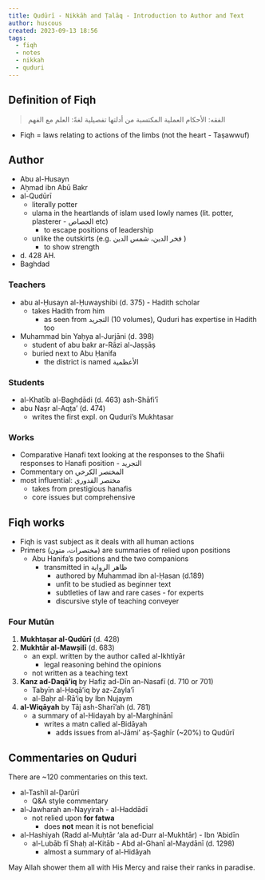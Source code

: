 ```yaml
---
title: Qudūrī - Nikkāh and Ṭalāq - Introduction to Author and Text
author: huscous
created: 2023-09-13 18:56
tags:
  - fiqh
  - notes
  - nikkah
  - quduri
---
```


## Definition of Fiqh
> الفقه: الأحكام العملية المكتسبة من أدلتها تفصيلية
> لغةً: العلم مع الفهم
 - Fiqh = laws relating to actions of the limbs (not the heart - Taṣawwuf)

## Author
- Abu al-Husayn 
- Aḥmad ibn Abū Bakr
- al-Qudūrī
    - literally potter
    - ulama in the heartlands of islam used lowly names (lit. potter, plasterer - الجصاص etc)
        - to escape positions of leadership
    - unlike the outskirts (e.g. فخر الدين، شمس الدين )
        - to show strength
- d. 428 AH.
- Baghdad


### Teachers

- abu al-Ḥusayn al-Ḥuwayshibi (d. 375) - Hadith scholar
    - takes Hadith from him
        - as seen from التجريد (10 volumes), Quduri has expertise in Hadith too
- Muhammad bin Yaḥya al-Jurjāni (d. 398) 
    - student of abu bakr ar-Rāzi al-Jaṣṣāṣ
    - buried next to Abu Ḥanifa
        - the district is named الأعظمية

### Students

- al-Khatīb al-Baghḍādi (d. 463) ash-Shāfi’ī
- abu Naṣr al-Aqṭa’ (d. 474) 
    - writes the first expl. on Quduri’s Mukhtasar

### Works 

- Comparative Hanafi text looking at the responses to the Shafii responses to Hanafi position  - التجريد
- Commentary on المختصر الكرخي 
- most influential:  مختصر القدوري
    - takes from prestigious hanafis
    - core issues but comprehensive

## Fiqh works

- Fiqh is vast subject as it deals with all human actions
- Primers (مختصرات، متون) are summaries of relied upon positions
    - Abu Hanifa’s positions and the two companions
        - transmitted in ظاهر الرواية
            - authored by Muhammad ibn al-Ḥasan (d.189)
            - unfit to be studied as beginner text
            - subtleties of law and rare cases - for experts
            - discursive style of teaching conveyer

### Four Mutūn 

1. **Mukhtaṣar al-Qudūrī** (d. 428)
2. **Mukhtār al-Mawṣilī** (d. 683)
    - an expl. written by the author called al-Ikhtiyār
        - legal reasoning behind the opinions
    - not written as a teaching text
3. **Kanz ad-Daqā’iq** by Hafiẓ ad-Dīn an-Nasafī (d. 710 or 701)
    - Tabyīn al-Ḥaqā’iq by az-Zayla’ī
    - al-Baḥr al-Rā’iq by Ibn Nujaym
4. **al-Wiqāyah** by Tāj ash-Sharī’ah  (d. 781)
    - a summary of al-Hidayah by al-Marghinānī
        - writes a matn called al-Bidāyah
            - adds issues from al-Jāmi’ aṣ-Ṣaghīr (~20%) to Qudūrī

## Commentaries on Quduri

There are ~120 commentaries on this text.

- al-Tashīl al-Ḍarūrī 
    - Q&A style commentary
- al-Jawharah an-Nayyirah - al-Haddādī
    - not relied upon **for fatwa**
        - does **not** mean it is not beneficial
- al-Hashiyah (Radd al-Muḥtār ‘ala ad-Durr al-Mukhtār) - Ibn ‘Abidīn
    - al-Lubāb fī Shaḥ al-Kitāb - Abd al-Ghanī al-Maydānī (d. 1298)
        - almost a summary of al-Hidāyah


May Allah shower them all with His Mercy and raise their ranks in paradise.
